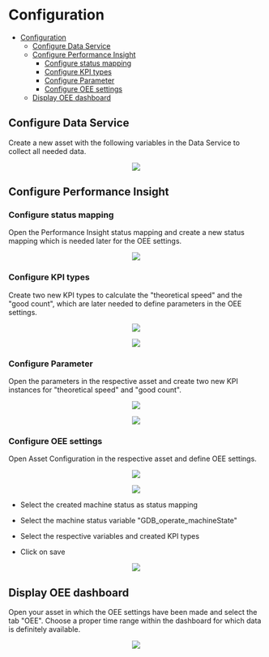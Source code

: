 # Configuration

- [Configuration](#configuration)
  - [Configure Data Service](#configure-data-service)
  - [Configure Performance Insight](#configure-performance-insight)
    - [Configure status mapping](#configure-status-mapping)
    - [Configure KPI types](#configure-kpi-types)
    - [Configure Parameter](#configure-parameter)
    - [Configure OEE settings](#configure-oee-settings)
  - [Display OEE dashboard](#display-oee-dashboard)

## Configure Data Service

Create a new asset with the following variables in the Data Service to collect all needed data.

<p align="center"><kbd><img src="graphics/Data_Service_Variables.PNG" /></kbd></p>

## Configure Performance Insight

### Configure status mapping

Open the Performance Insight status mapping and create a new status mapping which is needed later for the OEE settings.

<p align="center"><kbd><img src="graphics/Performance_Insight_machine_status.PNG" /></kbd></p>

### Configure KPI types

Create two new KPI types to calculate the "theoretical speed" and the "good count", which are later needed to define parameters in the OEE settings.

<p align="center"><kbd><img src="graphics/Performance_Insight_KPI_theoretical_speed.PNG" /></kbd></p>

<p align="center"><kbd><img src="graphics/Performance_Insight_KPI_good_count.PNG" /></kbd></p>

### Configure Parameter

Open the parameters in the respective asset and create two new KPI instances for "theoretical speed" and "good count".

<p align="center"><kbd><img src="graphics/Performance_Insight_parameter_good_count.PNG" /></kbd></p>

<p align="center"><kbd><img src="graphics/Performance_Insight_parameter_theoretical_speed.PNG" /></kbd></p>

### Configure OEE settings

Open Asset Configuration in the respective asset and define OEE settings.

<p align="center"><kbd><img src="graphics/Performance_Insight_Asset_Configuration.PNG" /></kbd></p>

<p align="center"><kbd><img src="graphics/Performance_Insight_define_OEE_settings.PNG" /></kbd></p>

- Select the created machine status as status mapping

- Select the machine status variable "GDB_operate_machineState"

- Select the respective variables and created KPI types

- Click on save
 
<p align="center"><kbd><img src="graphics/Performance_Insight_OEE_settings.PNG" /></kbd></p>

## Display OEE dashboard

Open your asset in which the OEE settings have been made and select the tab "OEE". Choose a proper time range within the dashboard for which data is definitely available.

<p align="center"><kbd><img src="graphics/Performance_Insight_OEE_Dashboard.PNG" /></kbd></p>
